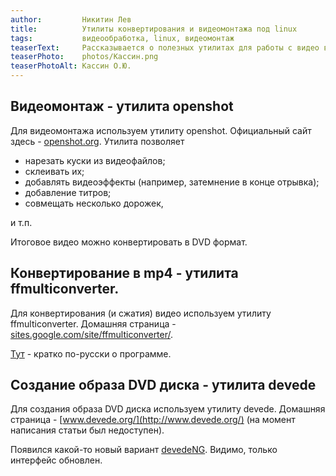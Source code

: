 ```yaml
---
author:         Никитин Лев
title:          Утилиты конвертирования и видеомонтажа под linux
tags:           видеообработка, linux, видеомонтаж
teaserText:     Рассказывается о полезных утилитах для работы с видео в linux
teaserPhoto:    photos/Кассин.png
teaserPhotoAlt: Кассин О.Ю.
---
```


## Видеомонтаж - утилита openshot

Для видеомонтажа используем утилиту openshot. Официальный сайт здесь - [openshot.org](http://openshot.org).
Утилита позволяет

- нарезать куски из видеофайлов;
- склеивать их;
- добавлять видеоэффекты (например, затемнение в конце отрывка);
- добавление титров;
- совмещать несколько дорожек,

и т.п.

Итоговое видео можно конвертировать в DVD формат.

## Конвертирование в mp4 - утилита ffmulticonverter.

Для конвертирования (и сжатия) видео используем утилиту ffmulticonverter.
Домашняя страница - [sites.google.com/site/ffmulticonverter/](http://sites.google.com/site/ffmulticonverter).


[Тут](http://www.linux-info.ru/ffmulticonverter.html) - кратко по-русски о программе.

## Создание образа DVD диска - утилита devede

Для создания образа DVD диска используем утилиту devede. Домашняя страница - [www.devede.org/](http://www.devede.org/)
(на момент написания статьи был недоступен).

Появился какой-то новый вариант [devedeNG](http://www.rastersoft.com/programas/devede.html). Видимо, только интерфейс обновлен.
